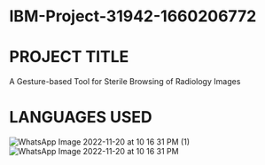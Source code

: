 # IBM-Project-31942-1660206772
# PROJECT TITLE
A Gesture-based Tool for Sterile Browsing of Radiology Images
# LANGUAGES USED
![WhatsApp Image 2022-11-20 at 10 16 31 PM (1)](https://user-images.githubusercontent.com/88737566/202914816-3d2d0036-32df-46b4-ae39-a1687bdf3529.jpeg)
![WhatsApp Image 2022-11-20 at 10 16 31 PM](https://user-images.githubusercontent.com/88737566/202914826-2e9de95b-f47a-46d4-8e51-84b04337370b.jpeg)


